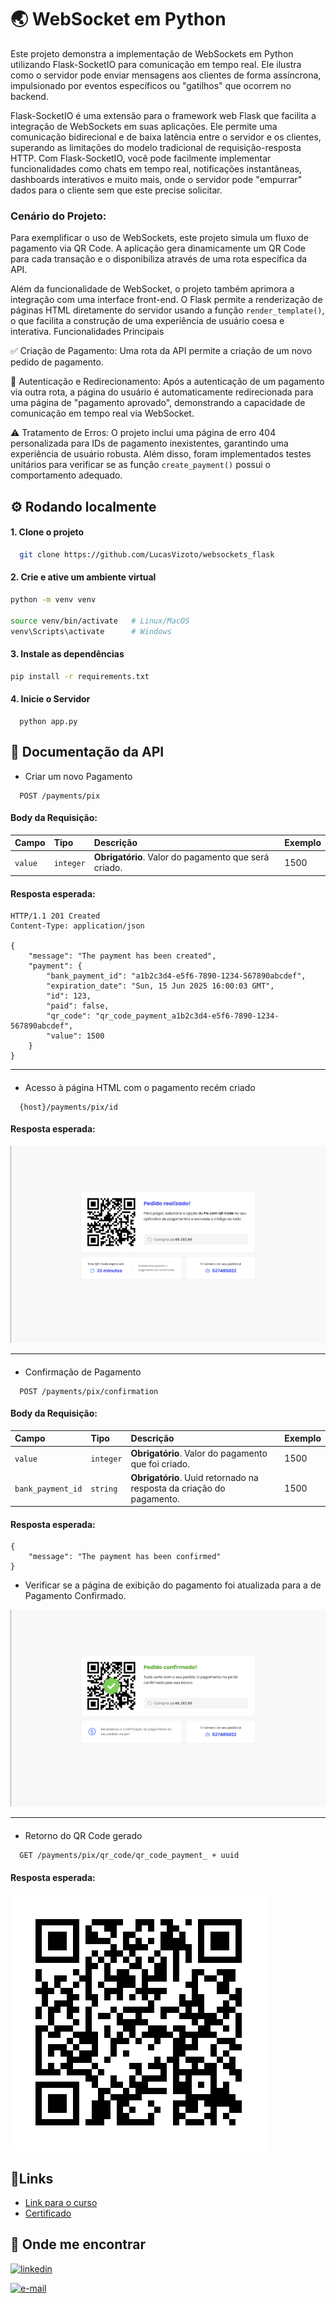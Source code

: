 
# 🌏 WebSocket em Python

Este projeto demonstra a implementação de WebSockets em Python utilizando Flask-SocketIO para comunicação em tempo real. Ele ilustra como o servidor pode enviar mensagens aos clientes de forma assíncrona, impulsionado por eventos específicos ou "gatilhos" que ocorrem no backend.


Flask-SocketIO é uma extensão para o framework web Flask que facilita a integração de WebSockets em suas aplicações. Ele permite uma comunicação bidirecional e de baixa latência entre o servidor e os clientes, superando as limitações do modelo tradicional de requisição-resposta HTTP. Com Flask-SocketIO, você pode facilmente implementar funcionalidades como chats em tempo real, notificações instantâneas, dashboards interativos e muito mais, onde o servidor pode "empurrar" dados para o cliente sem que este precise solicitar.

### Cenário do Projeto:

Para exemplificar o uso de WebSockets, este projeto simula um fluxo de pagamento via QR Code. A aplicação gera dinamicamente um QR Code para cada transação e o disponibiliza através de uma rota específica da API.

Além da funcionalidade de WebSocket, o projeto também aprimora a integração com uma interface front-end. O Flask permite a renderização de páginas HTML diretamente do servidor usando a função ```render_template()```, o que facilita a construção de uma experiência de usuário coesa e interativa.
Funcionalidades Principais

✅ Criação de Pagamento: Uma rota da API permite a criação de um novo pedido de pagamento.

🔗 Autenticação e Redirecionamento: Após a autenticação de um pagamento via outra rota, a página do usuário é automaticamente redirecionada para uma página de "pagamento aprovado", demonstrando a capacidade de comunicação em tempo real via WebSocket.

⚠️ Tratamento de Erros: O projeto inclui uma página de erro 404 personalizada para IDs de pagamento inexistentes, garantindo uma experiência de usuário robusta. Além disso, foram implementados testes unitários para verificar se as função ```create_payment()``` possui o comportamento adequado.


## ⚙️ Rodando localmente

#### 1. Clone o projeto


```bash
  git clone https://github.com/LucasVizoto/websockets_flask
```
#### 2. Crie e ative um ambiente virtual


```bash
python -m venv venv

source venv/bin/activate   # Linux/MacOS
venv\Scripts\activate      # Windows

```

#### 3. Instale as dependências

```bash
pip install -r requirements.txt
```


#### 4. Inicie o Servidor

```
  python app.py
```


## 📖 Documentação da API

- Criar um novo Pagamento

```
  POST /payments/pix
```

#### Body da Requisição:
| Campo   | Tipo | Descrição|Exemplo|
| :---------- | :--------- | :---------- |:---------------------------------- |
| `value` | `integer` | **Obrigatório**. Valor do pagamento que será criado.| 1500 |


#### Resposta esperada: 
```
HTTP/1.1 201 Created
Content-Type: application/json

{
    "message": "The payment has been created",
    "payment": {
        "bank_payment_id": "a1b2c3d4-e5f6-7890-1234-567890abcdef",
        "expiration_date": "Sun, 15 Jun 2025 16:00:03 GMT",
        "id": 123,
        "paid": false,
        "qr_code": "qr_code_payment_a1b2c3d4-e5f6-7890-1234-567890abcdef",
        "value": 1500
    }
}

```
---
####

- Acesso à página HTML com o pagamento recém criado

```
  {host}/payments/pix/id
```
#### Resposta esperada: 

![Print Página](https://raw.githubusercontent.com/GabrielCasemiro/py-payment/refs/heads/main/screenshots/screenshot_1.png)

---
#### 
- Confirmação de Pagamento

```
  POST /payments/pix/confirmation
```

#### Body da Requisição:
| Campo   | Tipo | Descrição|Exemplo|
| :---------- | :--------- | :---------- |:---------------------------------- |
| `value` | `integer` | **Obrigatório**. Valor do pagamento que foi criado.| 1500 |
| `bank_payment_id` | `string` | **Obrigatório**. Uuid retornado na resposta da criação do pagamento.| 1500 |


#### Resposta esperada: 
```http
{
    "message": "The payment has been confirmed"
}
```
* Verificar se a página de exibição do pagamento foi atualizada para a de Pagamento Confirmado.

![Print Página de Pagamento Confirmado](https://raw.githubusercontent.com/GabrielCasemiro/py-payment/refs/heads/main/screenshots/screenshot_2.png)

---
#### 
- Retorno do QR Code gerado

```
  GET /payments/pix/qr_code/qr_code_payment_ + uuid
```

#### Resposta esperada:

![Print Página de Pagamento Confirmado](https://raw.githubusercontent.com/LucasVizoto/websockets_flask/refs/heads/main/static/img/qr_code_payment_5e53bbf4-cdf1-4a2f-b137-551c4b462ef1.png)
## 🔗Links

 - [Link para o curso](https://app.rocketseat.com.br/classroom/comunicacao-em-tempo-real-com-flask)
 - [Certificado](https://app.rocketseat.com.br/certificates/032560aa-4254-4b01-8e6e-e1b4623e10bd)


## 🔎 Onde me encontrar

[![linkedin](https://img.shields.io/badge/linkedin-0A66C2?style=for-the-badge&logo=linkedin&logoColor=white)](https://www.linkedin.com/in/lucasvizoto/)

[![e-mail](https://img.shields.io/badge/-Gmail-%23333?style=for-the-badge&logo=gmail&logoColor=white)](mailto:lucavizoto364@gmail.com)
